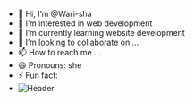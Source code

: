 - 👋 Hi, I’m @Wari-sha
- 👀 I’m interested in web development
- 🌱 I’m currently learning website development
- 💞️ I’m looking to collaborate on ...
- 📫 How to reach me ...
- 😄 Pronouns: she
- ⚡ Fun fact:
- ![Header](./your-header-image-name.png)



<!---
Wari-sha/Wari-sha is a ✨ special ✨ repository because its `README.md` (this file) appears on your GitHub profile.
You can click the Preview link to take a look at your changes.
--->
